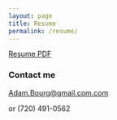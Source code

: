```yaml
---
layout: page
title: Resume
permalink: /resume/
---
```


[Resume PDF](https://github.com/snowmac/personalsite/tree/master/images/resume.pdf)

### Contact me

[Adam.Bourg@gmail.com.com](mailto:adam.bourg@gmail.com.com)

or
(720) 491-0562
